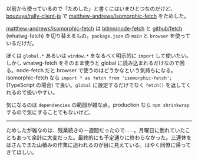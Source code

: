 以前から使っているので「ためした」と書くにはいまひとつなのだけど、[bouzuya/rally-client-js][] で [matthew-andrews/isomorphic-fetch][] をためした。

[matthew-andrews/isomorphic-fetch][] は [bitinn/node-fetch][] と [github/fetch][] (whatwg-fetch) を切り替えるもの。`package.json` の `main` と `browser` を使っているだけだ。

ぼくは `global.*` あるいは `window.*` をなるべく明示的に `import` して使いたい。しかし whatwg-fetch をそのまま使うと global に読み込まれるだけなので困る。node-fetch だと browser で使うのはどうかなという気持ちになる。isomorphic-fetch なら `import * as fetch from 'isomorphic-fetch';` (TypeScript の場合) で良い。`global` に設定するだけでなく `fetch()` を返してくれるので扱いやすい。

気になるのは `dependencies` の範囲が雑な点。production なら `npm shrinkwrap` するので気にすることでもないけど。

-----

ためしたが雑なのは、残業続きの一週間だったので……。月曜日に倒れていたこともあって余計に大変だった。最終的にも予定通りに終わらなかった。三連休をはさんでまた山積みの作業に追われるのが目に見えている。はやく同僚に帰ってきてほしい。

[bitinn/node-fetch]: https://github.com/bitinn/node-fetch
[bouzuya/rally-client-js]: https://github.com/bouzuya/rally-client-js
[github/fetch]: https://github.com/github/fetch
[matthew-andrews/isomorphic-fetch]: https://github.com/matthew-andrews/isomorphic-fetch
